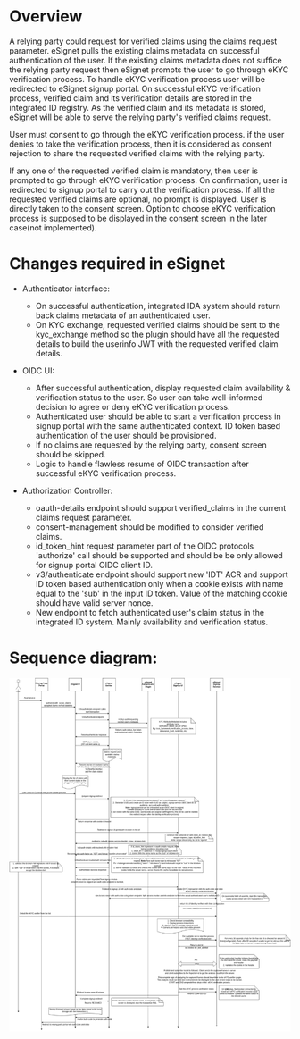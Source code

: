 # Overview

A relying party could request for verified claims using the claims request parameter. eSignet pulls the existing claims 
metadata on successful authentication of the user. If the existing claims metadata does not suffice the relying party request 
then eSignet prompts the user to go through eKYC verification process. To handle eKYC verification process user will be 
redirected to eSignet signup portal. On successful eKYC verification process, verified claim and its verification details 
are stored in the integrated ID registry. As the verified claim and its metadata is stored, eSignet will be able to serve 
the relying party's verified claims request.

User must consent to go through the eKYC verification process. if the user denies to take the verification process, then
it is considered as consent rejection to share the requested verified claims with the relying party.

If any one of the requested verified claim is mandatory, then user is prompted to go through eKYC verification process. 
On confirmation, user is redirected to signup portal to carry out the verification process. If all the
requested verified claims are optional, no prompt is displayed. User is directly taken to the consent screen.
Option to choose eKYC verification process is supposed to be displayed in the consent screen in the later case(not implemented).

# Changes required in eSignet

* Authenticator interface:
  * On successful authentication, integrated IDA system should return back claims metadata of an authenticated user.
  * On KYC exchange, requested verified claims should be sent to the kyc_exchange method so the plugin should have all 
  the requested details to build the userinfo JWT with the requested verified claim details.

* OIDC UI:
  * After successful authentication, display requested claim availability & verification status to the user. So user can 
  take well-informed decision to agree or deny eKYC verification process.
  * Authenticated user should be able to start a verification process in signup portal with the same authenticated context. 
  ID token based authentication of the user should be provisioned.
  * If no claims are requested by the relying party, consent screen should be skipped.
  * Logic to handle flawless resume of OIDC transaction after successful eKYC verification process.
  
* Authorization Controller:
  * oauth-details endpoint should support verified_claims in the current claims request parameter.
  * consent-management should be modified to consider verified claims.
  * id_token_hint request parameter part of the OIDC protocols 'authorize' call should be supported and should be be only
  allowed for signup portal OIDC client ID.
  * v3/authenticate endpoint should support new 'IDT' ACR and support ID token based authentication only when a cookie 
  exists with name equal to the 'sub' in the input ID token. Value of the matching cookie should have valid server nonce.
  * New endpoint to fetch authenticated user's claim status in the integrated ID system. Mainly availability and verification status. 

# Sequence diagram:

![identity-assurance-flow-drawio.png](../identity-assurance-flow-drawio.png)

